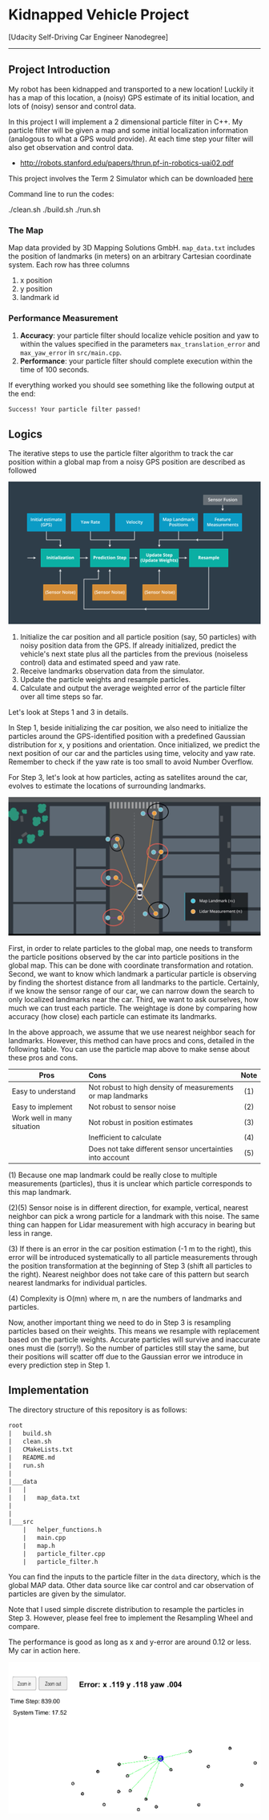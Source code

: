 # Kidnapped Vehicle Project
[Udacity Self-Driving Car Engineer Nanodegree]

[overview]: ./images/overview.png
[particles]: ./images/particles.png
[nn_pros_cons]: ./images/nn_pros_cons.png
[action]: ./images/action.png

---

## Project Introduction
My robot has been kidnapped and transported to a new location! Luckily it has a map of this location, a (noisy) GPS estimate of its initial location, and lots of (noisy) sensor and control data.

In this project I will implement a 2 dimensional particle filter in C++. My particle filter will be given a map and some initial localization information (analogous to what a GPS would provide). At each time step your filter will also get observation and control data. 
- http://robots.stanford.edu/papers/thrun.pf-in-robotics-uai02.pdf

This project involves the Term 2 Simulator which can be downloaded [here](https://github.com/udacity/self-driving-car-sim/releases)

Command line to run the codes:

./clean.sh
./build.sh
./run.sh

### The Map
Map data provided by 3D Mapping Solutions GmbH. `map_data.txt` includes the position of landmarks (in meters) on an arbitrary Cartesian coordinate system. Each row has three columns
1. x position
2. y position
3. landmark id

### Performance Measurement

1. **Accuracy**: your particle filter should localize vehicle position and yaw to within the values specified in the parameters `max_translation_error` and `max_yaw_error` in `src/main.cpp`.
2. **Performance**: your particle filter should complete execution within the time of 100 seconds.

If everything worked you should see something like the following output at the end:

```
Success! Your particle filter passed!
```
## Logics

The iterative steps to use the particle filter algorithm to track the car position within a global map from a noisy GPS position are described as followed

![alt text][overview]

1. Initialize the car position and all particle position (say, 50 particles) with noisy position data from the GPS. If already initialized, predict the vehicle's next state plus all the particles from the previous (noiseless control) data and estimated speed and yaw rate.
2. Receive landmarks observation data from the simulator.
3. Update the particle weights and resample particles.
4. Calculate and output the average weighted error of the particle filter over all time steps so far.

Let's look at Steps 1 and 3 in details.

In Step 1, beside initializing the car position, we also need to initialize the particles around the GPS-identified position with a predefined Gaussian distribution for x, y positions and orientation. Once initialized, we predict the next position of our car and the particles using time, velocity and yaw rate. Remember to check if the yaw rate is too small to avoid Number Overflow.

For Step 3, let's look at how particles, acting as satellites around the car, evolves to estimate the locations of surrounding landmarks.

![alt text][particles]

First, in order to relate particles to the global map, one needs to transform the particle positions observed by the car into particle positions in the global map. This can be done with coordinate transformation and rotation. Second, we want to know which landmark a particular particle is observing by finding the shortest distance from all landmarks to the particle. Certainly, if we know the sensor range of our car, we can narrow down the search to only localized landmarks near the car. Third, we want to ask ourselves, how much we can trust each particle. The weightage is done by comparing how accuracy (how close) each particle can estimate its landmarks.

In the above approach, we assume that we use nearest neighbor seach for landmarks. However, this method can have procs and cons, detailed in the following table. You can use the particle map above to make sense about these pros and cons.

| Pros                          | Cons          | Note |
| -------------                 |:--------------|:----:|
| Easy to understand            | Not robust to high density of measurements or map landmarks   | (1) |
| Easy to implement             | Not robust to sensor noise                                    | (2) |
| Work well in many situation   | Not robust in position estimates                              | (3) |
|                               | Inefficient to calculate                                      | (4) |
|                               | Does not take different sensor uncertainties into account     | (5) |

(1) Because one map landmark could be really close to multiple measurements (particles), thus it is unclear which particle corresponds to this map landmark.

(2)(5) Sensor noise is in different direction, for example, vertical, nearest neighbor can pick a wrong particle for a landmark with this noise. The same thing can happen for Lidar measurement with high accuracy in bearing but less in range.

(3) If there is an error in the car position estimation (-1 m to the right), this error will be introduced systematically to all particle measurements through the position transformation at the beginning of Step 3 (shift all particles to the right). Nearest neighbor does not take care of this pattern but search nearest landmarks for individual particles.

(4) Complexity is O(mn) where m, n are the numbers of landmarks and particles.

Now, another important thing we need to do in Step 3 is resampling particles based on their weights. This means we resample with replacement based on the particle weights. Accurate particles will survive and inaccurate ones must die (sorry!). So the number of particles still stay the same, but their positions will scatter off due to the Gaussian error we introduce in every prediction step in Step 1.

## Implementation
The directory structure of this repository is as follows:

```
root
|   build.sh
|   clean.sh
|   CMakeLists.txt
|   README.md
|   run.sh
|
|___data
|   |   
|   |   map_data.txt
|   
|   
|___src
    |   helper_functions.h
    |   main.cpp
    |   map.h
    |   particle_filter.cpp
    |   particle_filter.h
```

You can find the inputs to the particle filter in the `data` directory, which is the global MAP data. Other data source like car control and car observation of particles are given by the simulator.

Note that I used simple discrete distribution to resample the particles in Step 3. However, please feel free to implement the Resampling Wheel and compare.

The performance is good as long as x and y-error are around 0.12 or less. My car in action here.

![alt text][action]

